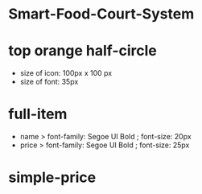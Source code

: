 # Smart-Food-Court-System
# top orange half-circle
* size of icon: 100px x 100 px
* size of font: 35px
# full-item
* name > font-family: Segoe UI Bold ; font-size: 20px
* price > font-family: Segoe UI Bold ; font-size: 25px
# simple-price

